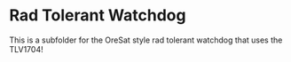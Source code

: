 # Rad Tolerant Watchdog
This is a subfolder for the OreSat style rad tolerant watchdog that uses the TLV1704!